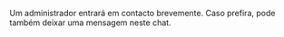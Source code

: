 Um administrador entrará em contacto brevemente. Caso prefira, pode também deixar uma mensagem neste chat.